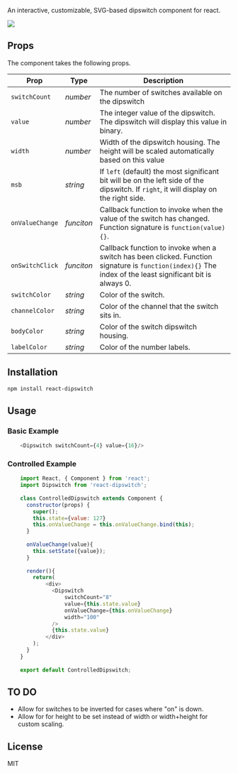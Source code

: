 An interactive, customizable, SVG-based dipswitch component for react. 

<img src="https://i.imgur.com/aZrFGGz.png"/>

## Props

The component takes the following props.

| Prop              | Type       | Description |
|-------------------|------------|-------------|
| `switchCount`     | _number_   | The number of switches available on the dipswitch |
| `value`           | _number_   | The integer value of the dipswitch. The dipswitch will display this value in binary. |
| `width`           | _number_   | Width of the dipswitch housing. The height will be scaled automatically based on this value |
| `msb`             | _string_   | If `left` (default) the most significant bit will be on the left side of the dipswitch. If `right`, it will display on the right side. |
| `onValueChange`   | _funciton_ | Callback function to invoke when the value of the switch has changed. Function signature is `function(value){}`. |
| `onSwitchClick`   | _funciton_ | Callback function to invoke when a switch has been clicked. Function signature is `function(index){}` The index of the least significant bit is always 0. |
| `switchColor`     | _string_   | Color of the switch. |
| `channelColor`    | _string_   | Color of the channel that the switch sits in. |
| `bodyColor`       | _string_   | Color of the switch dipswitch housing. |
| `labelColor`      | _string_   | Color of the number labels. |

## Installation

```bash
npm install react-dipswitch
```

## Usage

### Basic Example
```javascript
    <Dipswitch switchCount={4} value={16}/>
```

### Controlled Example
```javascript
    import React, { Component } from 'react';
    import Dipswitch from 'react-dipswitch';
    
    class ControlledDipswitch extends Component {
      constructor(props) {
        super();
        this.state={value: 127}
        this.onValueChange = this.onValueChange.bind(this);
      }
    
      onValueChange(value){
        this.setState({value});
      }
    
      render(){
        return(
            <div>
              <Dipswitch
                  switchCount="8"
                  value={this.state.value}
                  onValueChange={this.onValueChange}
                  width="100"
              />
              {this.state.value}
            </div>
        );
      }
    }
    
    export default ControlledDipswitch;
```

## TO DO
* Allow for switches to be inverted for cases where "on" is down. 
* Allow for for height to be set instead of width or width+height for custom scaling. 


## License

MIT